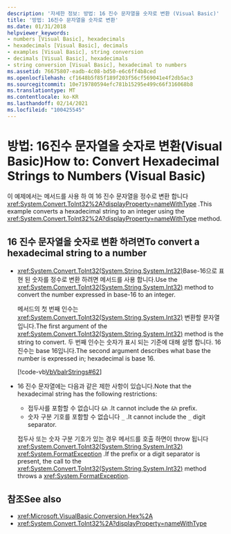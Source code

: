 ```yaml
---
description: '자세한 정보: 방법: 16 진수 문자열을 숫자로 변환 (Visual Basic)'
title: '방법: 16진수 문자열을 숫자로 변환'
ms.date: 01/31/2018
helpviewer_keywords:
- numbers [Visual Basic], hexadecimals
- hexadecimals [Visual Basic], decimals
- examples [Visual Basic], string conversion
- decimals [Visual Basic], hexadecimals
- string conversion [Visual Basic], hexadecimal to numbers
ms.assetid: 76675807-eadb-4c08-bd50-e6c6ff4b8ced
ms.openlocfilehash: cf1648b5f85f189f203f56cf569041e4f2db5ac3
ms.sourcegitcommit: 10e719780594efc781b15295e499c66f316068b8
ms.translationtype: MT
ms.contentlocale: ko-KR
ms.lasthandoff: 02/14/2021
ms.locfileid: "100425545"
---
```

# <a name="how-to-convert-hexadecimal-strings-to-numbers-visual-basic"></a><span data-ttu-id="11f73-103">방법: 16진수 문자열을 숫자로 변환(Visual Basic)</span><span class="sxs-lookup"><span data-stu-id="11f73-103">How to: Convert Hexadecimal Strings to Numbers (Visual Basic)</span></span>

<span data-ttu-id="11f73-104">이 예제에서는 메서드를 사용 하 여 16 진수 문자열을 정수로 변환 합니다 <xref:System.Convert.ToInt32%2A?displayProperty=nameWithType> .</span><span class="sxs-lookup"><span data-stu-id="11f73-104">This example converts a hexadecimal string to an integer using the <xref:System.Convert.ToInt32%2A?displayProperty=nameWithType> method.</span></span>

## <a name="to-convert-a-hexadecimal-string-to-a-number"></a><span data-ttu-id="11f73-105">16 진수 문자열을 숫자로 변환 하려면</span><span class="sxs-lookup"><span data-stu-id="11f73-105">To convert a hexadecimal string to a number</span></span>

- <span data-ttu-id="11f73-106"><xref:System.Convert.ToInt32(System.String,System.Int32)>Base-16으로 표현 된 숫자를 정수로 변환 하려면 메서드를 사용 합니다.</span><span class="sxs-lookup"><span data-stu-id="11f73-106">Use the <xref:System.Convert.ToInt32(System.String,System.Int32)> method to convert the number expressed in base-16 to an integer.</span></span>

  <span data-ttu-id="11f73-107">메서드의 첫 번째 인수는 <xref:System.Convert.ToInt32(System.String,System.Int32)> 변환할 문자열입니다.</span><span class="sxs-lookup"><span data-stu-id="11f73-107">The first argument of the <xref:System.Convert.ToInt32(System.String,System.Int32)> method is the string to convert.</span></span> <span data-ttu-id="11f73-108">두 번째 인수는 숫자가 표시 되는 기준에 대해 설명 합니다. 16 진수는 base 16입니다.</span><span class="sxs-lookup"><span data-stu-id="11f73-108">The second argument describes what base the number is expressed in; hexadecimal is base 16.</span></span>

  [!code-vb[VbVbalrStrings#62](~/samples/snippets/visualbasic/VS_Snippets_VBCSharp/VbVbalrStrings/VB/Class2.vb#62)]

- <span data-ttu-id="11f73-109">16 진수 문자열에는 다음과 같은 제한 사항이 있습니다.</span><span class="sxs-lookup"><span data-stu-id="11f73-109">Note that the hexadecimal string has the following restrictions:</span></span>

  - <span data-ttu-id="11f73-110">접두사를 포함할 수 없습니다 `&h` .</span><span class="sxs-lookup"><span data-stu-id="11f73-110">It cannot include the `&h` prefix.</span></span>
  - <span data-ttu-id="11f73-111">숫자 구분 기호를 포함할 수 없습니다 `_` .</span><span class="sxs-lookup"><span data-stu-id="11f73-111">It cannot include the `_` digit separator.</span></span>

  <span data-ttu-id="11f73-112">접두사 또는 숫자 구분 기호가 있는 경우 메서드를 호출 하면이 throw 됩니다 <xref:System.Convert.ToInt32(System.String,System.Int32)> <xref:System.FormatException> .</span><span class="sxs-lookup"><span data-stu-id="11f73-112">If the prefix or a digit separator is present, the call to the <xref:System.Convert.ToInt32(System.String,System.Int32)> method throws a <xref:System.FormatException>.</span></span>

## <a name="see-also"></a><span data-ttu-id="11f73-113">참조</span><span class="sxs-lookup"><span data-stu-id="11f73-113">See also</span></span>

- <xref:Microsoft.VisualBasic.Conversion.Hex%2A>
- <xref:System.Convert.ToInt32%2A?displayProperty=nameWithType>

